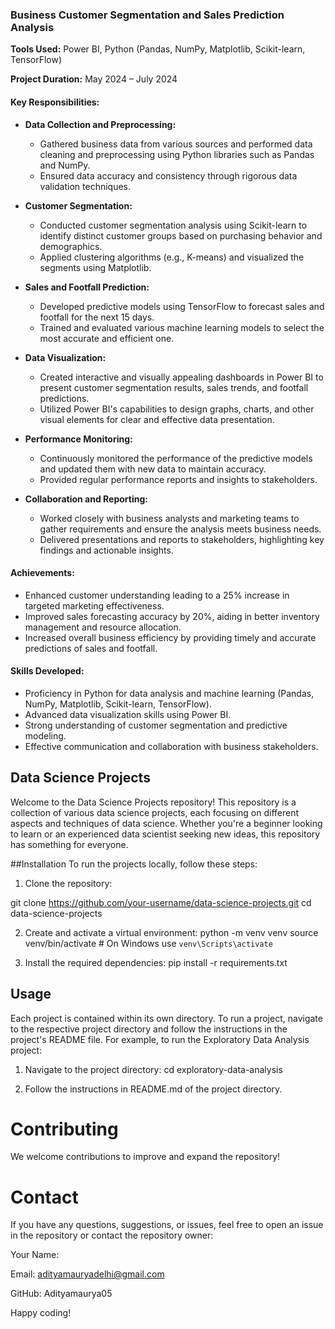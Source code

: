 ### Business Customer Segmentation and Sales Prediction Analysis

**Tools Used:** Power BI, Python (Pandas, NumPy, Matplotlib, Scikit-learn, TensorFlow)

**Project Duration:** May 2024 – July 2024

#### Key Responsibilities:
- **Data Collection and Preprocessing:**
  - Gathered business data from various sources and performed data cleaning and preprocessing using Python libraries such as Pandas and NumPy.
  - Ensured data accuracy and consistency through rigorous data validation techniques.

- **Customer Segmentation:**
  - Conducted customer segmentation analysis using Scikit-learn to identify distinct customer groups based on purchasing behavior and demographics.
  - Applied clustering algorithms (e.g., K-means) and visualized the segments using Matplotlib.

- **Sales and Footfall Prediction:**
  - Developed predictive models using TensorFlow to forecast sales and footfall for the next 15 days.
  - Trained and evaluated various machine learning models to select the most accurate and efficient one.

- **Data Visualization:**
  - Created interactive and visually appealing dashboards in Power BI to present customer segmentation results, sales trends, and footfall predictions.
  - Utilized Power BI's capabilities to design graphs, charts, and other visual elements for clear and effective data presentation.

- **Performance Monitoring:**
  - Continuously monitored the performance of the predictive models and updated them with new data to maintain accuracy.
  - Provided regular performance reports and insights to stakeholders.

- **Collaboration and Reporting:**
  - Worked closely with business analysts and marketing teams to gather requirements and ensure the analysis meets business needs.
  - Delivered presentations and reports to stakeholders, highlighting key findings and actionable insights.

#### Achievements:
- Enhanced customer understanding leading to a 25% increase in targeted marketing effectiveness.
- Improved sales forecasting accuracy by 20%, aiding in better inventory management and resource allocation.
- Increased overall business efficiency by providing timely and accurate predictions of sales and footfall.

#### Skills Developed:
- Proficiency in Python for data analysis and machine learning (Pandas, NumPy, Matplotlib, Scikit-learn, TensorFlow).
- Advanced data visualization skills using Power BI.
- Strong understanding of customer segmentation and predictive modeling.
- Effective communication and collaboration with business stakeholders.

## Data Science Projects
Welcome to the Data Science Projects repository! This repository is a collection of various data science projects, each focusing on different aspects and techniques of data science. Whether you're a beginner looking to learn or an experienced data scientist seeking new ideas, this repository has something for everyone.

##Installation
To run the projects locally, follow these steps:

1) Clone the repository:


git clone https://github.com/your-username/data-science-projects.git
cd data-science-projects

2) Create and activate a virtual environment:
python -m venv venv
source venv/bin/activate  # On Windows use `venv\Scripts\activate`


3) Install the required dependencies:
pip install -r requirements.txt

## Usage
Each project is contained within its own directory. To run a project, navigate to the respective project directory and follow the instructions in the project's README file. For example, to run the Exploratory Data Analysis project:

1) Navigate to the project directory:
cd exploratory-data-analysis

2) Follow the instructions in README.md of the project directory.

# Contributing
We welcome contributions to improve and expand the repository!

# Contact
If you have any questions, suggestions, or issues, feel free to open an issue in the repository or contact the repository owner:

Your Name:

Email: adityamauryadelhi@gmail.com

GitHub: Adityamaurya05

Happy coding!
